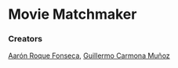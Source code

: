 # Movie Matchmaker
### Creators
[Aarón Roque Fonseca](https://github.com/aaronroquefonseca), [Guillermo Carmona Muñoz](https://github.com/guillermocarmona)